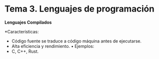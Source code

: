 # Tema 3. Lenguajes de programación
**Lenguajes Compilados**
 
 *Características:
 - Código fuente se traduce a código máquina antes de ejecutarse.
 - Alta eficiencia y rendimiento.
• Ejemplos:
 - C, C++, Rust.
